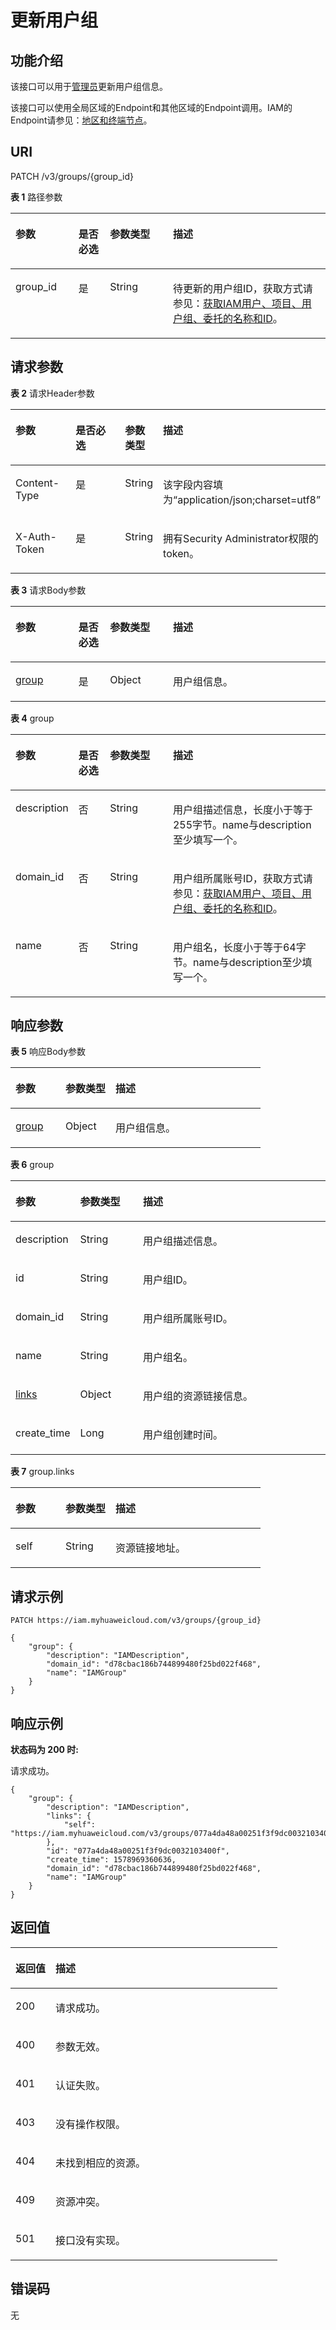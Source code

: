 # 更新用户组<a name="zh-cn_topic_0057845600"></a>

## 功能介绍<a name="zh-cn_topic_0221482384_section63554268186"></a>

该接口可以用于[管理员](https://support.huaweicloud.com/usermanual-iam/zh-cn_topic_0079496985.html)更新用户组信息。

该接口可以使用全局区域的Endpoint和其他区域的Endpoint调用。IAM的Endpoint请参见：[地区和终端节点](https://developer.huaweicloud.com/endpoint?IAM)。

## URI<a name="zh-cn_topic_0221482384_section1235572671819"></a>

PATCH /v3/groups/\{group\_id\}

**表 1**  路径参数

<a name="zh-cn_topic_0221482384_table23561226111816"></a>
<table><thead align="left"><tr id="zh-cn_topic_0221482384_row63569268181"><th class="cellrowborder" valign="top" width="20%" id="mcps1.2.5.1.1"><p id="zh-cn_topic_0221482384_p7356226171815"><a name="zh-cn_topic_0221482384_p7356226171815"></a><a name="zh-cn_topic_0221482384_p7356226171815"></a>参数</p>
</th>
<th class="cellrowborder" valign="top" width="10%" id="mcps1.2.5.1.2"><p id="zh-cn_topic_0221482384_p16356226141816"><a name="zh-cn_topic_0221482384_p16356226141816"></a><a name="zh-cn_topic_0221482384_p16356226141816"></a>是否必选</p>
</th>
<th class="cellrowborder" valign="top" width="20%" id="mcps1.2.5.1.3"><p id="zh-cn_topic_0221482384_p535662619186"><a name="zh-cn_topic_0221482384_p535662619186"></a><a name="zh-cn_topic_0221482384_p535662619186"></a>参数类型</p>
</th>
<th class="cellrowborder" valign="top" width="50%" id="mcps1.2.5.1.4"><p id="zh-cn_topic_0221482384_p2357102621818"><a name="zh-cn_topic_0221482384_p2357102621818"></a><a name="zh-cn_topic_0221482384_p2357102621818"></a>描述</p>
</th>
</tr>
</thead>
<tbody><tr id="zh-cn_topic_0221482384_row173561426101817"><td class="cellrowborder" valign="top" width="20%" headers="mcps1.2.5.1.1 "><p id="zh-cn_topic_0221482384_p15357132681820"><a name="zh-cn_topic_0221482384_p15357132681820"></a><a name="zh-cn_topic_0221482384_p15357132681820"></a>group_id</p>
</td>
<td class="cellrowborder" valign="top" width="10%" headers="mcps1.2.5.1.2 "><p id="zh-cn_topic_0221482384_p20357426161811"><a name="zh-cn_topic_0221482384_p20357426161811"></a><a name="zh-cn_topic_0221482384_p20357426161811"></a>是</p>
</td>
<td class="cellrowborder" valign="top" width="20%" headers="mcps1.2.5.1.3 "><p id="zh-cn_topic_0221482384_p163573263189"><a name="zh-cn_topic_0221482384_p163573263189"></a><a name="zh-cn_topic_0221482384_p163573263189"></a>String</p>
</td>
<td class="cellrowborder" valign="top" width="50%" headers="mcps1.2.5.1.4 "><p id="zh-cn_topic_0221482384_p135772681819"><a name="zh-cn_topic_0221482384_p135772681819"></a><a name="zh-cn_topic_0221482384_p135772681819"></a>待更新的用户组ID，获取方式请参见：<a href="获取IAM用户-项目-用户组-委托的名称和ID.md">获取IAM用户、项目、用户组、委托的名称和ID</a>。</p>
</td>
</tr>
</tbody>
</table>

## 请求参数<a name="zh-cn_topic_0221482384_section1735710263187"></a>

**表 2**  请求Header参数

<a name="zh-cn_topic_0221482384_HeaderParameter"></a>
<table><thead align="left"><tr id="zh-cn_topic_0221482384_row835810268186"><th class="cellrowborder" valign="top" width="20%" id="mcps1.2.5.1.1"><p id="zh-cn_topic_0221482384_p113581226151812"><a name="zh-cn_topic_0221482384_p113581226151812"></a><a name="zh-cn_topic_0221482384_p113581226151812"></a>参数</p>
</th>
<th class="cellrowborder" valign="top" width="20%" id="mcps1.2.5.1.2"><p id="zh-cn_topic_0221482384_p7358326191810"><a name="zh-cn_topic_0221482384_p7358326191810"></a><a name="zh-cn_topic_0221482384_p7358326191810"></a>是否必选</p>
</th>
<th class="cellrowborder" valign="top" width="10%" id="mcps1.2.5.1.3"><p id="zh-cn_topic_0221482384_p33581826171814"><a name="zh-cn_topic_0221482384_p33581826171814"></a><a name="zh-cn_topic_0221482384_p33581826171814"></a>参数类型</p>
</th>
<th class="cellrowborder" valign="top" width="50%" id="mcps1.2.5.1.4"><p id="zh-cn_topic_0221482384_p173581726171815"><a name="zh-cn_topic_0221482384_p173581726171815"></a><a name="zh-cn_topic_0221482384_p173581726171815"></a>描述</p>
</th>
</tr>
</thead>
<tbody><tr id="zh-cn_topic_0221482384_row635852651817"><td class="cellrowborder" valign="top" width="20%" headers="mcps1.2.5.1.1 "><p id="zh-cn_topic_0221482384_p193594261184"><a name="zh-cn_topic_0221482384_p193594261184"></a><a name="zh-cn_topic_0221482384_p193594261184"></a>Content-Type</p>
</td>
<td class="cellrowborder" valign="top" width="20%" headers="mcps1.2.5.1.2 "><p id="zh-cn_topic_0221482384_p53591626161810"><a name="zh-cn_topic_0221482384_p53591626161810"></a><a name="zh-cn_topic_0221482384_p53591626161810"></a>是</p>
</td>
<td class="cellrowborder" valign="top" width="10%" headers="mcps1.2.5.1.3 "><p id="zh-cn_topic_0221482384_p1535914261187"><a name="zh-cn_topic_0221482384_p1535914261187"></a><a name="zh-cn_topic_0221482384_p1535914261187"></a>String</p>
</td>
<td class="cellrowborder" valign="top" width="50%" headers="mcps1.2.5.1.4 "><p id="zh-cn_topic_0221482384_p103591826101815"><a name="zh-cn_topic_0221482384_p103591826101815"></a><a name="zh-cn_topic_0221482384_p103591826101815"></a>该字段内容填为“application/json;charset=utf8”</p>
</td>
</tr>
<tr id="zh-cn_topic_0221482384_row10358122621820"><td class="cellrowborder" valign="top" width="20%" headers="mcps1.2.5.1.1 "><p id="zh-cn_topic_0221482384_p1735962620184"><a name="zh-cn_topic_0221482384_p1735962620184"></a><a name="zh-cn_topic_0221482384_p1735962620184"></a>X-Auth-Token</p>
</td>
<td class="cellrowborder" valign="top" width="20%" headers="mcps1.2.5.1.2 "><p id="zh-cn_topic_0221482384_p23591326131820"><a name="zh-cn_topic_0221482384_p23591326131820"></a><a name="zh-cn_topic_0221482384_p23591326131820"></a>是</p>
</td>
<td class="cellrowborder" valign="top" width="10%" headers="mcps1.2.5.1.3 "><p id="zh-cn_topic_0221482384_p635942612186"><a name="zh-cn_topic_0221482384_p635942612186"></a><a name="zh-cn_topic_0221482384_p635942612186"></a>String</p>
</td>
<td class="cellrowborder" valign="top" width="50%" headers="mcps1.2.5.1.4 "><p id="zh-cn_topic_0221482384_p236032616187"><a name="zh-cn_topic_0221482384_p236032616187"></a><a name="zh-cn_topic_0221482384_p236032616187"></a>拥有Security Administrator权限的token。</p>
</td>
</tr>
</tbody>
</table>

**表 3**  请求Body参数

<a name="zh-cn_topic_0221482384_requestParameter"></a>
<table><thead align="left"><tr id="zh-cn_topic_0221482384_row113608266181"><th class="cellrowborder" valign="top" width="20%" id="mcps1.2.5.1.1"><p id="zh-cn_topic_0221482384_p536032661820"><a name="zh-cn_topic_0221482384_p536032661820"></a><a name="zh-cn_topic_0221482384_p536032661820"></a>参数</p>
</th>
<th class="cellrowborder" valign="top" width="10%" id="mcps1.2.5.1.2"><p id="zh-cn_topic_0221482384_p536042601813"><a name="zh-cn_topic_0221482384_p536042601813"></a><a name="zh-cn_topic_0221482384_p536042601813"></a>是否必选</p>
</th>
<th class="cellrowborder" valign="top" width="20%" id="mcps1.2.5.1.3"><p id="zh-cn_topic_0221482384_p73615264182"><a name="zh-cn_topic_0221482384_p73615264182"></a><a name="zh-cn_topic_0221482384_p73615264182"></a>参数类型</p>
</th>
<th class="cellrowborder" valign="top" width="50%" id="mcps1.2.5.1.4"><p id="zh-cn_topic_0221482384_p2361192616188"><a name="zh-cn_topic_0221482384_p2361192616188"></a><a name="zh-cn_topic_0221482384_p2361192616188"></a>描述</p>
</th>
</tr>
</thead>
<tbody><tr id="zh-cn_topic_0221482384_row12360926141816"><td class="cellrowborder" valign="top" width="20%" headers="mcps1.2.5.1.1 "><p id="zh-cn_topic_0221482384_p0361132610184"><a name="zh-cn_topic_0221482384_p0361132610184"></a><a name="zh-cn_topic_0221482384_p0361132610184"></a><a href="#zh-cn_topic_0221482384_request_Rq95Group">group</a></p>
</td>
<td class="cellrowborder" valign="top" width="10%" headers="mcps1.2.5.1.2 "><p id="zh-cn_topic_0221482384_p53611326131814"><a name="zh-cn_topic_0221482384_p53611326131814"></a><a name="zh-cn_topic_0221482384_p53611326131814"></a>是</p>
</td>
<td class="cellrowborder" valign="top" width="20%" headers="mcps1.2.5.1.3 "><p id="zh-cn_topic_0221482384_p1361142671811"><a name="zh-cn_topic_0221482384_p1361142671811"></a><a name="zh-cn_topic_0221482384_p1361142671811"></a>Object</p>
</td>
<td class="cellrowborder" valign="top" width="50%" headers="mcps1.2.5.1.4 "><p id="zh-cn_topic_0221482384_p20361192613187"><a name="zh-cn_topic_0221482384_p20361192613187"></a><a name="zh-cn_topic_0221482384_p20361192613187"></a>用户组信息。</p>
</td>
</tr>
</tbody>
</table>

**表 4**  group

<a name="zh-cn_topic_0221482384_request_Rq95Group"></a>
<table><thead align="left"><tr id="zh-cn_topic_0221482384_row1336262618187"><th class="cellrowborder" valign="top" width="20%" id="mcps1.2.5.1.1"><p id="zh-cn_topic_0221482384_p123621726171818"><a name="zh-cn_topic_0221482384_p123621726171818"></a><a name="zh-cn_topic_0221482384_p123621726171818"></a>参数</p>
</th>
<th class="cellrowborder" valign="top" width="10%" id="mcps1.2.5.1.2"><p id="zh-cn_topic_0221482384_p9362626181811"><a name="zh-cn_topic_0221482384_p9362626181811"></a><a name="zh-cn_topic_0221482384_p9362626181811"></a>是否必选</p>
</th>
<th class="cellrowborder" valign="top" width="20%" id="mcps1.2.5.1.3"><p id="zh-cn_topic_0221482384_p1336272614187"><a name="zh-cn_topic_0221482384_p1336272614187"></a><a name="zh-cn_topic_0221482384_p1336272614187"></a>参数类型</p>
</th>
<th class="cellrowborder" valign="top" width="50%" id="mcps1.2.5.1.4"><p id="zh-cn_topic_0221482384_p1236312267183"><a name="zh-cn_topic_0221482384_p1236312267183"></a><a name="zh-cn_topic_0221482384_p1236312267183"></a>描述</p>
</th>
</tr>
</thead>
<tbody><tr id="zh-cn_topic_0221482384_row113625264180"><td class="cellrowborder" valign="top" width="20%" headers="mcps1.2.5.1.1 "><p id="zh-cn_topic_0221482384_p43636267188"><a name="zh-cn_topic_0221482384_p43636267188"></a><a name="zh-cn_topic_0221482384_p43636267188"></a>description</p>
</td>
<td class="cellrowborder" valign="top" width="10%" headers="mcps1.2.5.1.2 "><p id="zh-cn_topic_0221482384_p536319266183"><a name="zh-cn_topic_0221482384_p536319266183"></a><a name="zh-cn_topic_0221482384_p536319266183"></a>否</p>
</td>
<td class="cellrowborder" valign="top" width="20%" headers="mcps1.2.5.1.3 "><p id="zh-cn_topic_0221482384_p1636312618189"><a name="zh-cn_topic_0221482384_p1636312618189"></a><a name="zh-cn_topic_0221482384_p1636312618189"></a>String</p>
</td>
<td class="cellrowborder" valign="top" width="50%" headers="mcps1.2.5.1.4 "><p id="zh-cn_topic_0221482384_p436342619181"><a name="zh-cn_topic_0221482384_p436342619181"></a><a name="zh-cn_topic_0221482384_p436342619181"></a>用户组描述信息，长度小于等于255字节。name与description至少填写一个。</p>
</td>
</tr>
<tr id="zh-cn_topic_0221482384_row9362102616181"><td class="cellrowborder" valign="top" width="20%" headers="mcps1.2.5.1.1 "><p id="zh-cn_topic_0221482384_p236318261186"><a name="zh-cn_topic_0221482384_p236318261186"></a><a name="zh-cn_topic_0221482384_p236318261186"></a>domain_id</p>
</td>
<td class="cellrowborder" valign="top" width="10%" headers="mcps1.2.5.1.2 "><p id="zh-cn_topic_0221482384_p236316264187"><a name="zh-cn_topic_0221482384_p236316264187"></a><a name="zh-cn_topic_0221482384_p236316264187"></a>否</p>
</td>
<td class="cellrowborder" valign="top" width="20%" headers="mcps1.2.5.1.3 "><p id="zh-cn_topic_0221482384_p15364026161815"><a name="zh-cn_topic_0221482384_p15364026161815"></a><a name="zh-cn_topic_0221482384_p15364026161815"></a>String</p>
</td>
<td class="cellrowborder" valign="top" width="50%" headers="mcps1.2.5.1.4 "><p id="zh-cn_topic_0221482384_p15364926101819"><a name="zh-cn_topic_0221482384_p15364926101819"></a><a name="zh-cn_topic_0221482384_p15364926101819"></a>用户组所属账号ID，获取方式请参见：<a href="获取IAM用户-项目-用户组-委托的名称和ID.md">获取IAM用户、项目、用户组、委托的名称和ID</a>。</p>
</td>
</tr>
<tr id="zh-cn_topic_0221482384_row1736220269182"><td class="cellrowborder" valign="top" width="20%" headers="mcps1.2.5.1.1 "><p id="zh-cn_topic_0221482384_p12364152612185"><a name="zh-cn_topic_0221482384_p12364152612185"></a><a name="zh-cn_topic_0221482384_p12364152612185"></a>name</p>
</td>
<td class="cellrowborder" valign="top" width="10%" headers="mcps1.2.5.1.2 "><p id="zh-cn_topic_0221482384_p636432641819"><a name="zh-cn_topic_0221482384_p636432641819"></a><a name="zh-cn_topic_0221482384_p636432641819"></a>否</p>
</td>
<td class="cellrowborder" valign="top" width="20%" headers="mcps1.2.5.1.3 "><p id="zh-cn_topic_0221482384_p15364202651817"><a name="zh-cn_topic_0221482384_p15364202651817"></a><a name="zh-cn_topic_0221482384_p15364202651817"></a>String</p>
</td>
<td class="cellrowborder" valign="top" width="50%" headers="mcps1.2.5.1.4 "><p id="zh-cn_topic_0221482384_p7364182611819"><a name="zh-cn_topic_0221482384_p7364182611819"></a><a name="zh-cn_topic_0221482384_p7364182611819"></a>用户组名，长度小于等于64字节。name与description至少填写一个。</p>
</td>
</tr>
</tbody>
</table>

## 响应参数<a name="zh-cn_topic_0221482384_section5364172611181"></a>

**表 5**  响应Body参数

<a name="zh-cn_topic_0221482384_responseParameter"></a>
<table><thead align="left"><tr id="zh-cn_topic_0221482384_row2365132610187"><th class="cellrowborder" valign="top" width="20%" id="mcps1.2.4.1.1"><p id="zh-cn_topic_0221482384_p8365226131818"><a name="zh-cn_topic_0221482384_p8365226131818"></a><a name="zh-cn_topic_0221482384_p8365226131818"></a>参数</p>
</th>
<th class="cellrowborder" valign="top" width="20%" id="mcps1.2.4.1.2"><p id="zh-cn_topic_0221482384_p123653267182"><a name="zh-cn_topic_0221482384_p123653267182"></a><a name="zh-cn_topic_0221482384_p123653267182"></a>参数类型</p>
</th>
<th class="cellrowborder" valign="top" width="60%" id="mcps1.2.4.1.3"><p id="zh-cn_topic_0221482384_p153651326111818"><a name="zh-cn_topic_0221482384_p153651326111818"></a><a name="zh-cn_topic_0221482384_p153651326111818"></a>描述</p>
</th>
</tr>
</thead>
<tbody><tr id="zh-cn_topic_0221482384_row173651026161819"><td class="cellrowborder" valign="top" width="20%" headers="mcps1.2.4.1.1 "><p id="zh-cn_topic_0221482384_p183661026181819"><a name="zh-cn_topic_0221482384_p183661026181819"></a><a name="zh-cn_topic_0221482384_p183661026181819"></a><a href="#zh-cn_topic_0221482384_response_Rs95Group">group</a></p>
</td>
<td class="cellrowborder" valign="top" width="20%" headers="mcps1.2.4.1.2 "><p id="zh-cn_topic_0221482384_p17366152615188"><a name="zh-cn_topic_0221482384_p17366152615188"></a><a name="zh-cn_topic_0221482384_p17366152615188"></a>Object</p>
</td>
<td class="cellrowborder" valign="top" width="60%" headers="mcps1.2.4.1.3 "><p id="zh-cn_topic_0221482384_p143661826141819"><a name="zh-cn_topic_0221482384_p143661826141819"></a><a name="zh-cn_topic_0221482384_p143661826141819"></a>用户组信息。</p>
</td>
</tr>
</tbody>
</table>

**表 6**  group

<a name="zh-cn_topic_0221482384_response_Rs95Group"></a>
<table><thead align="left"><tr id="zh-cn_topic_0221482384_row11366182621814"><th class="cellrowborder" valign="top" width="20%" id="mcps1.2.4.1.1"><p id="zh-cn_topic_0221482384_p136782617183"><a name="zh-cn_topic_0221482384_p136782617183"></a><a name="zh-cn_topic_0221482384_p136782617183"></a>参数</p>
</th>
<th class="cellrowborder" valign="top" width="20%" id="mcps1.2.4.1.2"><p id="zh-cn_topic_0221482384_p7367152613187"><a name="zh-cn_topic_0221482384_p7367152613187"></a><a name="zh-cn_topic_0221482384_p7367152613187"></a>参数类型</p>
</th>
<th class="cellrowborder" valign="top" width="60%" id="mcps1.2.4.1.3"><p id="zh-cn_topic_0221482384_p1336782619180"><a name="zh-cn_topic_0221482384_p1336782619180"></a><a name="zh-cn_topic_0221482384_p1336782619180"></a>描述</p>
</th>
</tr>
</thead>
<tbody><tr id="zh-cn_topic_0221482384_row136652681811"><td class="cellrowborder" valign="top" width="20%" headers="mcps1.2.4.1.1 "><p id="zh-cn_topic_0221482384_p13367426141812"><a name="zh-cn_topic_0221482384_p13367426141812"></a><a name="zh-cn_topic_0221482384_p13367426141812"></a>description</p>
</td>
<td class="cellrowborder" valign="top" width="20%" headers="mcps1.2.4.1.2 "><p id="zh-cn_topic_0221482384_p143681126141819"><a name="zh-cn_topic_0221482384_p143681126141819"></a><a name="zh-cn_topic_0221482384_p143681126141819"></a>String</p>
</td>
<td class="cellrowborder" valign="top" width="60%" headers="mcps1.2.4.1.3 "><p id="zh-cn_topic_0221482384_p4368726141810"><a name="zh-cn_topic_0221482384_p4368726141810"></a><a name="zh-cn_topic_0221482384_p4368726141810"></a>用户组描述信息。</p>
</td>
</tr>
<tr id="zh-cn_topic_0221482384_row536692619181"><td class="cellrowborder" valign="top" width="20%" headers="mcps1.2.4.1.1 "><p id="zh-cn_topic_0221482384_p13368172641810"><a name="zh-cn_topic_0221482384_p13368172641810"></a><a name="zh-cn_topic_0221482384_p13368172641810"></a>id</p>
</td>
<td class="cellrowborder" valign="top" width="20%" headers="mcps1.2.4.1.2 "><p id="zh-cn_topic_0221482384_p123681126121819"><a name="zh-cn_topic_0221482384_p123681126121819"></a><a name="zh-cn_topic_0221482384_p123681126121819"></a>String</p>
</td>
<td class="cellrowborder" valign="top" width="60%" headers="mcps1.2.4.1.3 "><p id="zh-cn_topic_0221482384_p12368192641811"><a name="zh-cn_topic_0221482384_p12368192641811"></a><a name="zh-cn_topic_0221482384_p12368192641811"></a>用户组ID。</p>
</td>
</tr>
<tr id="zh-cn_topic_0221482384_row73661326141810"><td class="cellrowborder" valign="top" width="20%" headers="mcps1.2.4.1.1 "><p id="zh-cn_topic_0221482384_p153689266186"><a name="zh-cn_topic_0221482384_p153689266186"></a><a name="zh-cn_topic_0221482384_p153689266186"></a>domain_id</p>
</td>
<td class="cellrowborder" valign="top" width="20%" headers="mcps1.2.4.1.2 "><p id="zh-cn_topic_0221482384_p1336922641814"><a name="zh-cn_topic_0221482384_p1336922641814"></a><a name="zh-cn_topic_0221482384_p1336922641814"></a>String</p>
</td>
<td class="cellrowborder" valign="top" width="60%" headers="mcps1.2.4.1.3 "><p id="zh-cn_topic_0221482384_p5369102681818"><a name="zh-cn_topic_0221482384_p5369102681818"></a><a name="zh-cn_topic_0221482384_p5369102681818"></a>用户组所属账号ID。</p>
</td>
</tr>
<tr id="zh-cn_topic_0221482384_row143668266181"><td class="cellrowborder" valign="top" width="20%" headers="mcps1.2.4.1.1 "><p id="zh-cn_topic_0221482384_p83691826111818"><a name="zh-cn_topic_0221482384_p83691826111818"></a><a name="zh-cn_topic_0221482384_p83691826111818"></a>name</p>
</td>
<td class="cellrowborder" valign="top" width="20%" headers="mcps1.2.4.1.2 "><p id="zh-cn_topic_0221482384_p153697268184"><a name="zh-cn_topic_0221482384_p153697268184"></a><a name="zh-cn_topic_0221482384_p153697268184"></a>String</p>
</td>
<td class="cellrowborder" valign="top" width="60%" headers="mcps1.2.4.1.3 "><p id="zh-cn_topic_0221482384_p1936952618186"><a name="zh-cn_topic_0221482384_p1936952618186"></a><a name="zh-cn_topic_0221482384_p1936952618186"></a>用户组名。</p>
</td>
</tr>
<tr id="zh-cn_topic_0221482384_row1136682651813"><td class="cellrowborder" valign="top" width="20%" headers="mcps1.2.4.1.1 "><p id="zh-cn_topic_0221482384_p536916263189"><a name="zh-cn_topic_0221482384_p536916263189"></a><a name="zh-cn_topic_0221482384_p536916263189"></a><a href="#zh-cn_topic_0221482384_response_Rs95GroupLinks">links</a></p>
</td>
<td class="cellrowborder" valign="top" width="20%" headers="mcps1.2.4.1.2 "><p id="zh-cn_topic_0221482384_p03691926141815"><a name="zh-cn_topic_0221482384_p03691926141815"></a><a name="zh-cn_topic_0221482384_p03691926141815"></a>Object</p>
</td>
<td class="cellrowborder" valign="top" width="60%" headers="mcps1.2.4.1.3 "><p id="zh-cn_topic_0221482384_p53701626151810"><a name="zh-cn_topic_0221482384_p53701626151810"></a><a name="zh-cn_topic_0221482384_p53701626151810"></a>用户组的资源链接信息。</p>
</td>
</tr>
<tr id="zh-cn_topic_0221482384_row1367152681811"><td class="cellrowborder" valign="top" width="20%" headers="mcps1.2.4.1.1 "><p id="zh-cn_topic_0221482384_p4370826131820"><a name="zh-cn_topic_0221482384_p4370826131820"></a><a name="zh-cn_topic_0221482384_p4370826131820"></a>create_time</p>
</td>
<td class="cellrowborder" valign="top" width="20%" headers="mcps1.2.4.1.2 "><p id="zh-cn_topic_0221482384_p13370726101812"><a name="zh-cn_topic_0221482384_p13370726101812"></a><a name="zh-cn_topic_0221482384_p13370726101812"></a>Long</p>
</td>
<td class="cellrowborder" valign="top" width="60%" headers="mcps1.2.4.1.3 "><p id="zh-cn_topic_0221482384_p3370926161819"><a name="zh-cn_topic_0221482384_p3370926161819"></a><a name="zh-cn_topic_0221482384_p3370926161819"></a>用户组创建时间。</p>
</td>
</tr>
</tbody>
</table>

**表 7**  group.links

<a name="zh-cn_topic_0221482384_response_Rs95GroupLinks"></a>
<table><thead align="left"><tr id="zh-cn_topic_0221482384_row637052614189"><th class="cellrowborder" valign="top" width="20%" id="mcps1.2.4.1.1"><p id="zh-cn_topic_0221482384_p7371226181814"><a name="zh-cn_topic_0221482384_p7371226181814"></a><a name="zh-cn_topic_0221482384_p7371226181814"></a>参数</p>
</th>
<th class="cellrowborder" valign="top" width="20%" id="mcps1.2.4.1.2"><p id="zh-cn_topic_0221482384_p7371182631820"><a name="zh-cn_topic_0221482384_p7371182631820"></a><a name="zh-cn_topic_0221482384_p7371182631820"></a>参数类型</p>
</th>
<th class="cellrowborder" valign="top" width="60%" id="mcps1.2.4.1.3"><p id="zh-cn_topic_0221482384_p7371202621816"><a name="zh-cn_topic_0221482384_p7371202621816"></a><a name="zh-cn_topic_0221482384_p7371202621816"></a>描述</p>
</th>
</tr>
</thead>
<tbody><tr id="zh-cn_topic_0221482384_row0370226101812"><td class="cellrowborder" valign="top" width="20%" headers="mcps1.2.4.1.1 "><p id="zh-cn_topic_0221482384_p10371326201815"><a name="zh-cn_topic_0221482384_p10371326201815"></a><a name="zh-cn_topic_0221482384_p10371326201815"></a>self</p>
</td>
<td class="cellrowborder" valign="top" width="20%" headers="mcps1.2.4.1.2 "><p id="zh-cn_topic_0221482384_p137132610188"><a name="zh-cn_topic_0221482384_p137132610188"></a><a name="zh-cn_topic_0221482384_p137132610188"></a>String</p>
</td>
<td class="cellrowborder" valign="top" width="60%" headers="mcps1.2.4.1.3 "><p id="zh-cn_topic_0221482384_p143711262187"><a name="zh-cn_topic_0221482384_p143711262187"></a><a name="zh-cn_topic_0221482384_p143711262187"></a>资源链接地址。</p>
</td>
</tr>
</tbody>
</table>

## 请求示例<a name="zh-cn_topic_0221482384_section1437210268189"></a>

```
PATCH https://iam.myhuaweicloud.com/v3/groups/{group_id}
```

```
{
    "group": {
        "description": "IAMDescription",
        "domain_id": "d78cbac186b744899480f25bd022f468",
        "name": "IAMGroup"
    }
}
```

## 响应示例<a name="zh-cn_topic_0221482384_section2372526121814"></a>

**状态码为 200 时:**

请求成功。

```
{
    "group": {
        "description": "IAMDescription",
        "links": {
            "self": "https://iam.myhuaweicloud.com/v3/groups/077a4da48a00251f3f9dc0032103400f"
        },
        "id": "077a4da48a00251f3f9dc0032103400f",
        "create_time": 1578969360636,
        "domain_id": "d78cbac186b744899480f25bd022f468",
        "name": "IAMGroup"
    }
}
```

## 返回值<a name="zh-cn_topic_0221482384_section123745261186"></a>

<a name="zh-cn_topic_0221482384_table2462"></a>
<table><thead align="left"><tr id="zh-cn_topic_0221482384_row43742269182"><th class="cellrowborder" valign="top" width="15%" id="mcps1.1.3.1.1"><p id="zh-cn_topic_0221482384_p1237572671816"><a name="zh-cn_topic_0221482384_p1237572671816"></a><a name="zh-cn_topic_0221482384_p1237572671816"></a>返回值</p>
</th>
<th class="cellrowborder" valign="top" width="85%" id="mcps1.1.3.1.2"><p id="zh-cn_topic_0221482384_p193755265183"><a name="zh-cn_topic_0221482384_p193755265183"></a><a name="zh-cn_topic_0221482384_p193755265183"></a>描述</p>
</th>
</tr>
</thead>
<tbody><tr id="zh-cn_topic_0221482384_row9374726111818"><td class="cellrowborder" valign="top" width="15%" headers="mcps1.1.3.1.1 "><p id="zh-cn_topic_0221482384_p14375726101813"><a name="zh-cn_topic_0221482384_p14375726101813"></a><a name="zh-cn_topic_0221482384_p14375726101813"></a>200</p>
</td>
<td class="cellrowborder" valign="top" width="85%" headers="mcps1.1.3.1.2 "><p id="zh-cn_topic_0221482384_p1637502661813"><a name="zh-cn_topic_0221482384_p1637502661813"></a><a name="zh-cn_topic_0221482384_p1637502661813"></a>请求成功。</p>
</td>
</tr>
<tr id="zh-cn_topic_0221482384_row2374102613183"><td class="cellrowborder" valign="top" width="15%" headers="mcps1.1.3.1.1 "><p id="zh-cn_topic_0221482384_p7375026121815"><a name="zh-cn_topic_0221482384_p7375026121815"></a><a name="zh-cn_topic_0221482384_p7375026121815"></a>400</p>
</td>
<td class="cellrowborder" valign="top" width="85%" headers="mcps1.1.3.1.2 "><p id="zh-cn_topic_0221482384_p11375122611813"><a name="zh-cn_topic_0221482384_p11375122611813"></a><a name="zh-cn_topic_0221482384_p11375122611813"></a>参数无效。</p>
</td>
</tr>
<tr id="zh-cn_topic_0221482384_row15374122651819"><td class="cellrowborder" valign="top" width="15%" headers="mcps1.1.3.1.1 "><p id="zh-cn_topic_0221482384_p1037612265186"><a name="zh-cn_topic_0221482384_p1037612265186"></a><a name="zh-cn_topic_0221482384_p1037612265186"></a>401</p>
</td>
<td class="cellrowborder" valign="top" width="85%" headers="mcps1.1.3.1.2 "><p id="zh-cn_topic_0221482384_p937692621815"><a name="zh-cn_topic_0221482384_p937692621815"></a><a name="zh-cn_topic_0221482384_p937692621815"></a>认证失败。</p>
</td>
</tr>
<tr id="zh-cn_topic_0221482384_row1437419265182"><td class="cellrowborder" valign="top" width="15%" headers="mcps1.1.3.1.1 "><p id="zh-cn_topic_0221482384_p193761426191811"><a name="zh-cn_topic_0221482384_p193761426191811"></a><a name="zh-cn_topic_0221482384_p193761426191811"></a>403</p>
</td>
<td class="cellrowborder" valign="top" width="85%" headers="mcps1.1.3.1.2 "><p id="zh-cn_topic_0221482384_p1937632618181"><a name="zh-cn_topic_0221482384_p1937632618181"></a><a name="zh-cn_topic_0221482384_p1937632618181"></a>没有操作权限。</p>
</td>
</tr>
<tr id="zh-cn_topic_0221482384_row1037472615180"><td class="cellrowborder" valign="top" width="15%" headers="mcps1.1.3.1.1 "><p id="zh-cn_topic_0221482384_p19376112621819"><a name="zh-cn_topic_0221482384_p19376112621819"></a><a name="zh-cn_topic_0221482384_p19376112621819"></a>404</p>
</td>
<td class="cellrowborder" valign="top" width="85%" headers="mcps1.1.3.1.2 "><p id="zh-cn_topic_0221482384_p73767262185"><a name="zh-cn_topic_0221482384_p73767262185"></a><a name="zh-cn_topic_0221482384_p73767262185"></a>未找到相应的资源。</p>
</td>
</tr>
<tr id="zh-cn_topic_0221482384_row83748267181"><td class="cellrowborder" valign="top" width="15%" headers="mcps1.1.3.1.1 "><p id="zh-cn_topic_0221482384_p103763269189"><a name="zh-cn_topic_0221482384_p103763269189"></a><a name="zh-cn_topic_0221482384_p103763269189"></a>409</p>
</td>
<td class="cellrowborder" valign="top" width="85%" headers="mcps1.1.3.1.2 "><p id="zh-cn_topic_0221482384_p163772264181"><a name="zh-cn_topic_0221482384_p163772264181"></a><a name="zh-cn_topic_0221482384_p163772264181"></a>资源冲突。</p>
</td>
</tr>
<tr id="zh-cn_topic_0221482384_row103751626131813"><td class="cellrowborder" valign="top" width="15%" headers="mcps1.1.3.1.1 "><p id="zh-cn_topic_0221482384_p14377122612189"><a name="zh-cn_topic_0221482384_p14377122612189"></a><a name="zh-cn_topic_0221482384_p14377122612189"></a>501</p>
</td>
<td class="cellrowborder" valign="top" width="85%" headers="mcps1.1.3.1.2 "><p id="zh-cn_topic_0221482384_p113771526131819"><a name="zh-cn_topic_0221482384_p113771526131819"></a><a name="zh-cn_topic_0221482384_p113771526131819"></a>接口没有实现。</p>
</td>
</tr>
</tbody>
</table>

## 错误码<a name="zh-cn_topic_0221482384_section9377926151813"></a>

无

